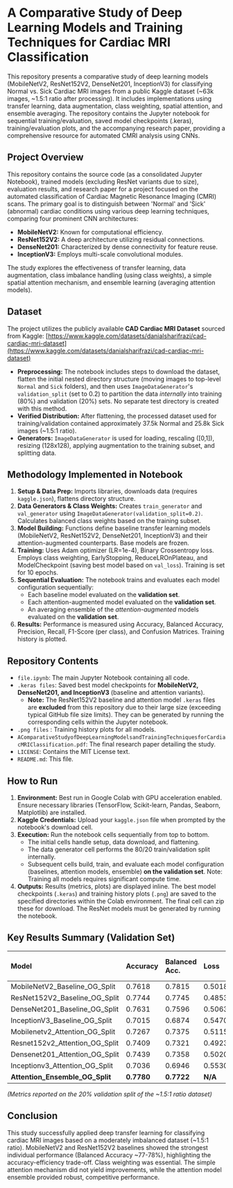 # A Comparative Study of Deep Learning Models and Training Techniques for Cardiac MRI Classification
 This repository presents a comparative study of deep learning models (MobileNetV2, ResNet152V2, DenseNet201, InceptionV3) for classifying Normal vs. Sick Cardiac MRI images from a public Kaggle dataset (~63k images, ~1.5:1 ratio after processing). It includes implementations using transfer learning, data augmentation, class weighting, spatial attention, and ensemble averaging. The repository contains the Jupyter notebook for sequential training/evaluation, saved model checkpoints (.keras), training/evaluation plots, and the accompanying research paper, providing a comprehensive resource for automated CMRI analysis using CNNs.

## Project Overview

This repository contains the source code (as a consolidated Jupyter Notebook), trained models (excluding ResNet variants due to size), evaluation results, and research paper for a project focused on the automated classification of Cardiac Magnetic Resonance Imaging (CMRI) scans. The primary goal is to distinguish between 'Normal' and 'Sick' (abnormal) cardiac conditions using various deep learning techniques, comparing four prominent CNN architectures:
*   **MobileNetV2:** Known for computational efficiency.
*   **ResNet152V2:** A deep architecture utilizing residual connections.
*   **DenseNet201:** Characterized by dense connectivity for feature reuse.
*   **InceptionV3:** Employs multi-scale convolutional modules.

The study explores the effectiveness of transfer learning, data augmentation, class imbalance handling (using class weights), a simple spatial attention mechanism, and ensemble learning (averaging attention models).

## Dataset

The project utilizes the publicly available **CAD Cardiac MRI Dataset** sourced from Kaggle:
[https://www.kaggle.com/datasets/danialsharifrazi/cad-cardiac-mri-dataset](https://www.kaggle.com/datasets/danialsharifrazi/cad-cardiac-mri-dataset)

*   **Preprocessing:** The notebook includes steps to download the dataset, flatten the initial nested directory structure (moving images to top-level `Normal` and `Sick` folders), and then uses `ImageDataGenerator`'s `validation_split` (set to 0.2) to partition the data *internally* into training (80%) and validation (20%) sets. No separate test directory is created with this method.
*   **Verified Distribution:** After flattening, the processed dataset used for training/validation contained approximately 37.5k Normal and 25.8k Sick images (~1.5:1 ratio).
*   **Generators:** `ImageDataGenerator` is used for loading, rescaling ([0,1]), resizing (128x128), applying augmentation to the training subset, and splitting data.

## Methodology Implemented in Notebook

1.  **Setup & Data Prep:** Imports libraries, downloads data (requires `kaggle.json`), flattens directory structure.
2.  **Data Generators & Class Weights:** Creates `train_generator` and `val_generator` using `ImageDataGenerator(validation_split=0.2)`. Calculates balanced class weights based on the training subset.
3.  **Model Building:** Functions define baseline transfer learning models (MobileNetV2, ResNet152V2, DenseNet201, InceptionV3) and their attention-augmented counterparts. Base models are frozen.
4.  **Training:** Uses Adam optimizer (LR=1e-4), Binary Crossentropy loss. Employs class weighting, EarlyStopping, ReduceLROnPlateau, and ModelCheckpoint (saving best model based on `val_loss`). Training is set for 10 epochs.
5.  **Sequential Evaluation:** The notebook trains and evaluates each model configuration sequentially:
    *   Each baseline model evaluated on the **validation set**.
    *   Each attention-augmented model evaluated on the **validation set**.
    *   An averaging ensemble of the *attention-augmented* models evaluated on the **validation set**.
6.  **Results:** Performance is measured using Accuracy, Balanced Accuracy, Precision, Recall, F1-Score (per class), and Confusion Matrices. Training history is plotted.

## Repository Contents

*   `file.ipynb`: The main Jupyter Notebook containing all code.
*   `.keras files`: Saved best model checkpoints for **MobileNetV2, DenseNet201, and InceptionV3** (baseline and attention variants).
    *   **Note:** The ResNet152V2 baseline and attention model `.keras` files are **excluded** from this repository due to their large size (exceeding typical GitHub file size limits). They can be generated by running the corresponding cells within the Jupyter notebook.
*   `.png files` : Training history plots for all models.
*   `AComparativeStudyofDeepLearningModelsandTrainingTechniquesforCardiacMRIClassification.pdf`: The final research paper detailing the study.
*   `LICENSE`: Contains the MIT License text.
*   `README.md`: This file.

## How to Run

1.  **Environment:** Best run in Google Colab with GPU acceleration enabled. Ensure necessary libraries (TensorFlow, Scikit-learn, Pandas, Seaborn, Matplotlib) are installed.
2.  **Kaggle Credentials:** Upload your `kaggle.json` file when prompted by the notebook's download cell.
3.  **Execution:** Run the notebook cells sequentially from top to bottom.
    *   The initial cells handle setup, data download, and flattening.
    *   The data generator cell performs the 80/20 train/validation split internally.
    *   Subsequent cells build, train, and evaluate each model configuration (baselines, attention models, ensemble) **on the validation set**. Note: Training all models requires significant compute time.
4.  **Outputs:** Results (metrics, plots) are displayed inline. The best model checkpoints (`.keras`) and training history plots (`.png`) are saved to the specified directories within the Colab environment. The final cell can zip these for download. The ResNet models must be generated by running the notebook.

## Key Results Summary (Validation Set)

| Model                              | Accuracy | Balanced Acc. | Loss   | Precision (Normal) | Recall (Normal) | F1-Score (Normal) | Precision (Sick) | Recall (Sick) | F1-Score (Sick) |
| :--------------------------------- | :------- | :------------ | :----- | :----------------- | :-------------- | :---------------- | :--------------- | :------------ | :-------------- |
| MobileNetV2\_Baseline\_OG\_Split   | 0.7618   | 0.7815        | 0.5018 | 0.9016             | 0.6713          | 0.7700            | 0.6549           | 0.8917        | 0.7556          |
| ResNet152V2\_Baseline\_OG\_Split | 0.7744   | 0.7745        | 0.4853 | 0.8280             | 0.7749          | 0.8005            | 0.7027           | 0.7742        | 0.7368          |
| DenseNet201\_Baseline\_OG\_Split | 0.7631   | 0.7596        | 0.5063 | 0.8095             | 0.7814          | 0.7952            | 0.6996           | 0.7378        | 0.7182          |
| InceptionV3\_Baseline\_OG\_Split | 0.7015   | 0.6874        | 0.5470 | 0.7395             | 0.7588          | 0.7490            | 0.6432           | 0.6160        | 0.6293          |
| Mobilenetv2\_Attention\_OG\_Split  | 0.7267   | 0.7375        | 0.5115 | 0.8285             | 0.6761          | 0.7447            | 0.6315           | 0.7989        | 0.7052          |
| Resnet152v2\_Attention\_OG\_Split | 0.7409   | 0.7321        | 0.4923 | 0.7820             | 0.7801          | 0.7810            | 0.6817           | 0.6841        | 0.6829          |
| Densenet201\_Attention\_OG\_Split | 0.7439   | 0.7358        | 0.5020 | 0.7861             | 0.7796          | 0.7828            | 0.6837           | 0.6920        | 0.6878          |
| Inceptionv3\_Attention\_OG\_Split | 0.7036   | 0.6946        | 0.5530 | 0.7530             | 0.7433          | 0.7481            | 0.6340           | 0.6458        | 0.6398          |
| **Attention\_Ensemble\_OG\_Split** | **0.7780** | **0.7722**    | **N/A**| **0.8184**         | **0.8034**      | **0.8108**        | **0.7218**       | **0.7411**    | **0.7313**      |

*(Metrics reported on the 20% validation split of the ~1.5:1 ratio dataset)*

## Conclusion

This study successfully applied deep transfer learning for classifying cardiac MRI images based on a moderately imbalanced dataset (~1.5:1 ratio). MobileNetV2 and ResNet152V2 baselines showed the strongest individual performance (Balanced Accuracy ~77-78%), highlighting the accuracy-efficiency trade-off. Class weighting was essential. The simple attention mechanism did not yield improvements, while the attention model ensemble provided robust, competitive performance.

